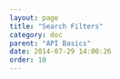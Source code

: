 ```yaml
---
layout: page
title: "Search Filters"
category: doc
parent: "API Basics"
date: 2014-07-29 14:00:26
order: 10
---
```

